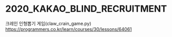 # 2020_KAKAO_BLIND_RECRUITMENT
 크레인 인형뽑기 게임(claw_crain_game.py) https://programmers.co.kr/learn/courses/30/lessons/64061  